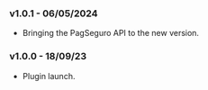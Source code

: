 ### v1.0.1 - 06/05/2024

- Bringing the PagSeguro API to the new version.

### v1.0.0 - 18/09/23

- Plugin launch.